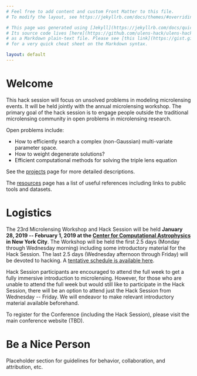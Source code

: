 ```yaml
---
# Feel free to add content and custom Front Matter to this file.
# To modify the layout, see https://jekyllrb.com/docs/themes/#overriding-theme-defaults

# This page was generated using [Jekyll](https://jekyllrb.com/docs/quickstart/).
# Its source code lives [here](https://github.com/ulens-hack/ulens-hack.github.io /blob/master/index.md)
# as a Markdown plain-text file. Please see [this link](https://gist.github.com/roachhd/779fa77e9b90fe945b0c)
# for a very quick cheat sheet on the Markdown syntax.

layout: default
---
```


# Welcome

This hack session will focus on unsolved problems in modeling
microlensing events. It will be held jointly with the annual
microlensing workshop. The primary goal of the hack session is to
engage people outside the traditional microlensing community in open
problems in microlensing research.

Open problems include:
* How to efficiently search a complex (non-Gaussian) multi-variate parameter space.
* How to weight degenerate solutions?
* Efficient computational methods for solving the triple lens equation

See the [projects](/projects/) page for more detailed descriptions. 

The [resources](/resources/) page has a list of useful references
including links to public tools and datasets.

# Logistics

The 23rd Microlensing Workshop and Hack Session will be held **January
28, 2019 -- February 1, 2019 at the [Center for Computational
Astrophysics](https://www.simonsfoundation.org/flatiron/center-for-computational-astrophysics/)
in New York City**. The Workshop will be held the first 2.5 days
(Monday through Wednesday morning) including some introductory
material for the Hack Session. The last 2.5 days (Wednesday afternoon
through Friday) will be devoted to hacking.  A
[tentative schedule is available here](/schedule/).

Hack Session participants
are encouraged to attend the full week to get a fully immersive
introduction to microlensing. However, for those who are unable to
attend the full week but would still like to participate in the Hack
Session, there will be an option to attend just the Hack Session from
Wednesday -- Friday. We will endeavor to make relevant introductory
material available beforehand.

To register for the Conference (including the Hack Session), please
visit the main conference website (TBD).

# Be a Nice Person

Placeholder section for guidelines for behavior, collaboration, and
attribution, etc.